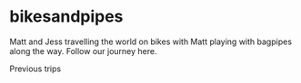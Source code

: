 # bikesandpipes
Matt and Jess travelling the world on bikes with Matt playing with bagpipes along the way. Follow our journey here. 

Previous trips 
